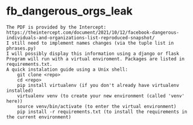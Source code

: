 # fb_dangerous_orgs_leak
	The PDF is provided by the Intercept:
	https://theintercept.com/document/2021/10/12/facebook-dangerous-individuals-and-organizations-list-reproduced-snapshot/
	I still need to implement names changes (via the tuple list in phrases.py)
	I will possibly display this information using a django or flask
	Program will run with a virtual enviroment. Packages are listed in requirements.txt. 
	A quick instalation guide using a Unix shell:
		git clone <repo>
		cd <repo>
		pip install virtualenv (if you don't already have virtualenv installed)
		virtualenv venv (to create your new environment (called 'venv' here))
		source venv/bin/activate (to enter the virtual environment)
		pip install -r requirements.txt (to install the requirements in the current environment)
